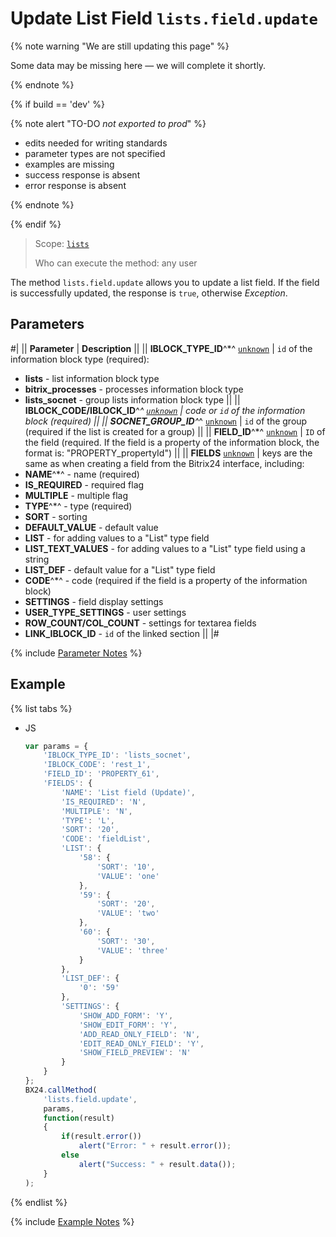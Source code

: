 # Update List Field `lists.field.update`

{% note warning "We are still updating this page" %}

Some data may be missing here — we will complete it shortly.

{% endnote %}

{% if build == 'dev' %}

{% note alert "TO-DO _not exported to prod_" %}

- edits needed for writing standards
- parameter types are not specified
- examples are missing
- success response is absent
- error response is absent

{% endnote %}

{% endif %}

> Scope: [`lists`](../../scopes/permissions.md)
>
> Who can execute the method: any user

The method `lists.field.update` allows you to update a list field. If the field is successfully updated, the response is `true`, otherwise *Exception*.

## Parameters

#|
|| **Parameter** | **Description** ||
|| **IBLOCK_TYPE_ID**^*^
[`unknown`](../../data-types.md) | `id` of the information block type (required):
- **lists** - list information block type
- **bitrix_processes** - processes information block type
- **lists_socnet** - group lists information block type ||
|| **IBLOCK_CODE/IBLOCK_ID**^*^
[`unknown`](../../data-types.md) | code or `id` of the information block (required) ||
|| **SOCNET_GROUP_ID**^*^
[`unknown`](../../data-types.md) | `id` of the group (required if the list is created for a group) ||
|| **FIELD_ID**^*^
[`unknown`](../../data-types.md) | `ID` of the field (required. If the field is a property of the information block, the format is: "PROPERTY_propertyId") ||
|| **FIELDS**
[`unknown`](../../data-types.md) | keys are the same as when creating a field from the Bitrix24 interface, including:
- **NAME**^*^ - name (required)
- **IS_REQUIRED** - required flag
- **MULTIPLE** - multiple flag
- **TYPE**^*^ - type (required)
- **SORT** - sorting
- **DEFAULT_VALUE** - default value
- **LIST** - for adding values to a "List" type field
- **LIST_TEXT_VALUES** - for adding values to a "List" type field using a string
- **LIST_DEF** - default value for a "List" type field
- **CODE**^*^ - code (required if the field is a property of the information block)
- **SETTINGS** - field display settings
- **USER_TYPE_SETTINGS** - user settings
- **ROW_COUNT/COL_COUNT** - settings for textarea fields
- **LINK_IBLOCK_ID** - `id` of the linked section ||
|#

{% include [Parameter Notes](../../../_includes/required.md) %}

## Example

{% list tabs %}

- JS

    ```js
    var params = {
        'IBLOCK_TYPE_ID': 'lists_socnet',
        'IBLOCK_CODE': 'rest_1',
        'FIELD_ID': 'PROPERTY_61',
        'FIELDS': {
            'NAME': 'List field (Update)',
            'IS_REQUIRED': 'N',
            'MULTIPLE': 'N',
            'TYPE': 'L',
            'SORT': '20',
            'CODE': 'fieldList',
            'LIST': {
                '58': {
                    'SORT': '10',
                    'VALUE': 'one'
                },
                '59': {
                    'SORT': '20',
                    'VALUE': 'two'
                },
                '60': {
                    'SORT': '30',
                    'VALUE': 'three'
                }
            },
            'LIST_DEF': {
                '0': '59'
            },
            'SETTINGS': {
                'SHOW_ADD_FORM': 'Y',
                'SHOW_EDIT_FORM': 'Y',
                'ADD_READ_ONLY_FIELD': 'N',
                'EDIT_READ_ONLY_FIELD': 'Y',
                'SHOW_FIELD_PREVIEW': 'N'
            }
        }
    };
    BX24.callMethod(
        'lists.field.update',
        params,
        function(result)
        {
            if(result.error())
                alert("Error: " + result.error());
            else
                alert("Success: " + result.data());
        }
    );
    ```

{% endlist %}

{% include [Example Notes](../../../_includes/examples.md) %}
